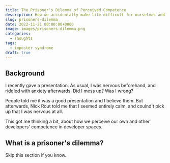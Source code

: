 ```yaml
---
title: The Prisoner's Dilemma of Perceived Competence
description: How we accidentally make life difficult for ourselves and others.
slug: prisoners-dilemma
date: 2022-11-21 00:00:00+0000
image: images/prisoners-dilemma.png
categories:
  - Thoughts 
tags:
  - imposter syndrome
draft: true
---
```


## Background

I recently gave a presentation. As usual, I was nervous beforehand, and riddled with anxiety afterwards. Did I mess up? Was I wrong?

People told me it was a good presentation and I believe them. But afterwards, Nick Rout told me that I seemed entirely calm, and coulnd't pick up that I was nervous at all.

This got me thinking a bit, about how we perceive our own and other developers' competence in developer spaces. 

## What is a prisoner's dilemma?

Skip this section if you know.
